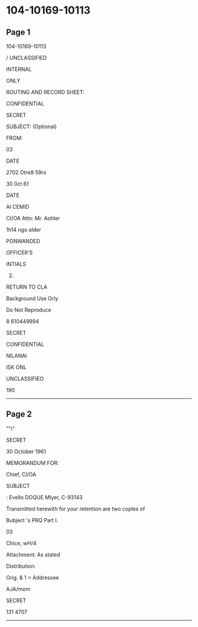 # 104-10169-10113

## Page 1

104-10169-10113

/ UNCLASSIFIED

INTERNAL

ONLY

ROUTING AND RECORD SHEET:

CONFIDENTIAL

SECRET

SUBJECT: (Optional)

FROM:

03

DATE

2702 Otre8 59rs

30 0ct 61

DATE

AI CEMID

CI/OA Attn: Mr. Aohler

1h14 ngo alder

PONWANDED

OFFICER'S

INTIALS

2.

RETURN TO CLA

Background Use Orly

Do Not Reproduce

8 610449994

SECRET

CONFIDENTIAL

NILANAI

ISK ONL

UNCLASSIFIEO

190

---

## Page 2

""i"

SECRET

30 October 1961

MEMORANDUM FOR:

Chief, CI/OA

SUBJECT

: Evello DOQUE Mlyer, C-93143

Transmitted herewith for your retention are two coples of

Bubject 's PRQ Part I.

03

Chice, wH/4

Attachment: As stated

Distribution:

Orig. & 1 = Addressee

AJA/mom

SECRET

131 4707

---

